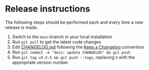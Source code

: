# Release instructions

The following steps should be performed each and every time a new release is made.

1. Switch to the `main` branch in your local installation
2. Run `git pull` to get the latest code changes
4. Edit [CHANGELOG.md](CHANGELOG.md) following the [Keep a Changelog](https://keepachangelog.com) convention
5. Run `git commit -m "docs: update CHANGELOG" && git push`
6. Run `git tag vX.X.X && git push --tags`, replacing `X` with the appropriate version number
